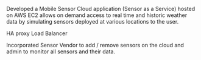 Developed a Mobile Sensor Cloud application (Sensor as a Service) hosted on AWS EC2 allows on demand access to real time and historic weather data by simulating sensors deployed at various locations to the user.

HA proxy Load Balancer

Incorporated Sensor Vendor to add / remove sensors on the cloud and admin to monitor all sensors and their data.
